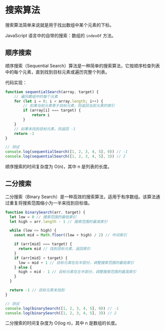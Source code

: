 # 搜索算法

搜索算法简单来说就是用于找出数组中某个元素的下标。

JavaScript 语言中的自带的搜索：数组的 `indexOf` 方法。

## 顺序搜索

顺序搜索（Sequential Search）算法是一种简单的搜索算法，它按顺序检查列表中的每个元素，直到找到目标元素或遍历完整个列表。

代码实现：

```js
function sequentialSearch(array, target) {
    // 遍历数组中的每个元素
    for (let i = 0; i < array.length; i++) {
        // 如果当前元素等于目标元素，则返回当前元素的索引
        if (array[i] === target) {
            return i
        }
    }
    // 如果未找到目标元素，则返回 -1
    return -1
}

// 测试
console.log(sequentialSearch([1, 2, 3, 4, 5], 0)) // -1
console.log(sequentialSearch([1, 2, 3, 4, 5], 3)) // 2
```

顺序搜索的时间复杂度为 O(n)，其中 n 是列表的长度。

## 二分搜索

二分搜索（Binary Search）是一种高效的搜索算法，适用于有序数组。该算法通过重复将搜索范围缩小为一半来找到目标值。

```js
function binarySearch(arr, target) {
  let low = 0 // 搜索范围的最低索引
  let high = arr.length - 1 // 搜索范围的最高索引

  while (low <= high) {
    const mid = Math.floor((low + high) / 2) // 中间索引

    if (arr[mid] === target) {
      return mid // 找到目标元素，返回索引
    }
    if (arr[mid] < target) {
      low = mid + 1 // 目标元素在右半部分，调整搜索范围的最低索引
    } else {
      high = mid - 1 // 目标元素在左半部分，调整搜索范围的最高索引
    }
  }

  return -1 // 目标元素未找到
}

// 测试
console.log(binarySearch([1, 2, 3, 4, 5], 0)) // -1
console.log(binarySearch([1, 2, 3, 4, 5], 3)) // 2
```

二分搜索的时间复杂度为 O(log n)，其中 n 是数组的长度。
